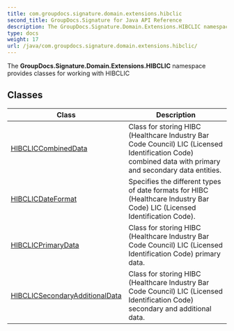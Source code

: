 ```yaml
---
title: com.groupdocs.signature.domain.extensions.hibclic
second_title: GroupDocs.Signature for Java API Reference
description: The GroupDocs.Signature.Domain.Extensions.HIBCLIC namespace provides classes for working with HIBCLIC
type: docs
weight: 17
url: /java/com.groupdocs.signature.domain.extensions.hibclic/
---
```


The **GroupDocs.Signature.Domain.Extensions.HIBCLIC** namespace provides classes for working with HIBCLIC


## Classes

| Class | Description |
| --- | --- |
| [HIBCLICCombinedData](../com.groupdocs.signature.domain.extensions.hibclic/hibcliccombineddata) | Class for storing HIBC (Healthcare Industry Bar Code Council) LIC (Licensed Identification Code) combined data with primary and secondary data entities. |
| [HIBCLICDateFormat](../com.groupdocs.signature.domain.extensions.hibclic/hibclicdateformat) | Specifies the different types of date formats for HIBC (Healthcare Industry Bar Code) LIC (Licensed Identification Code). |
| [HIBCLICPrimaryData](../com.groupdocs.signature.domain.extensions.hibclic/hibclicprimarydata) | Class for storing HIBC (Healthcare Industry Bar Code Council) LIC (Licensed Identification Code) primary data. |
| [HIBCLICSecondaryAdditionalData](../com.groupdocs.signature.domain.extensions.hibclic/hibclicsecondaryadditionaldata) | Class for storing HIBC (Healthcare Industry Bar Code Council) LIC (Licensed Identification Code) secondary and additional data. |
